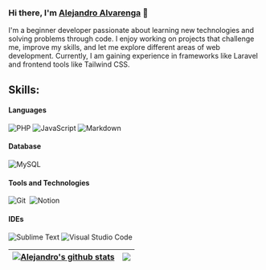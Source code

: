 ### Hi there, I'm [Alejandro Alvarenga](https://github.com/Marvel983) 👋

I'm a beginner developer passionate about learning new technologies and solving problems through code. I enjoy working on projects that challenge me, improve my skills, and let me explore different areas of web development. Currently, I am gaining experience in frameworks like Laravel and frontend tools like Tailwind CSS.

## Skills:

#### Languages

![PHP](https://img.shields.io/badge/PHP-323330?style=for-the-badge&logo=php&logoColor=white&labelColor=black)
![JavaScript](https://img.shields.io/badge/JavaScript-323330?style=for-the-badge&logo=javascript&logoColor=white&labelColor=black)
![Markdown](https://img.shields.io/badge/markdown-323330?style=for-the-badge&logo=markdown&logoColor=white&labelColor=black)

#### Database

![MySQL](https://img.shields.io/badge/MySQL-323330?style=for-the-badge&logo=mysql&logoColor=white&labelColor=black)&nbsp;

#### Tools and Technologies

![Git](https://img.shields.io/badge/GIT-323330?style=for-the-badge&logo=git&logoColor=white&labelColor=black)&nbsp;
![Notion](https://img.shields.io/badge/Notion-323330?style=for-the-badge&logo=notion&logoColor=white&labelColor=black)

#### IDEs

![Sublime Text](https://img.shields.io/badge/Sublime_Text-323330?style=for-the-badge&logo=sublime-text&logoColor=white&labelColor=black)
![Visual Studio Code](https://img.shields.io/badge/Visual%20Studio%20Code-323330?style=for-the-badge&logo=vs-code&logoColor=white&labelColor=black)

| <a href="https://github.com/anuraghazra/github-readme-stats"><img align="center" src="https://github-readme-stats.vercel.app/api?username=Marvel983&show_icons=true&include_all_commits=true&theme=buefy&hide_border=true" alt="Alejandro's github stats" /></a> | <a href="https://github.com/anuraghazra/github-readme-stats"><img align="center" src="https://github-readme-stats.vercel.app/api/top-langs/?username=Marvel983&layout=compact&theme=buefy&hide_border=true" /></a> |
| ---------------------------------------------------------------------------------------------------------------------------------------------------------------------------------------------------------------------------------------------------------------- | ------------------------------------------------------------------------------------------------------------------------------------------------------------------------------------------------------------------ |
